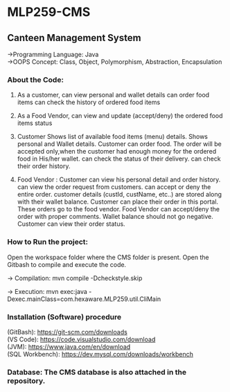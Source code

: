 # MLP259-CMS
## Canteen Management System

->Programming Language: Java\
->OOPS Concept: Class, Object, Polymorphism, Abstraction, Encapsulation

### About the Code:
1. As a customer,
can view personal and wallet details
can order food items
can check the history of ordered food items

2. As a Food Vendor,
can view and update (accept/deny) the ordered food items status

3. Customer 
Shows list of available food items (menu) details.
Shows personal and Wallet details.
Customer can order food.
The order will be accepted only,when the customer had enough money for the ordered food in His/her wallet.
can check the status of their delivery.
can check their order history.

4. Food Vendor :
Customer can view his personal detail and order history.
can view the order request from customers.
can accept or deny the entire order.
customer details (custId, custName, etc..) are stored along with their wallet balance.
Customer can place their order in this portal. These orders go to the food vendor.
Food Vendor can accept/deny the order with proper comments.
Wallet balance should not go negative.
Customer can view their order status.


### How to Run the project:
Open the workspace folder where the CMS folder is present. Open the Gitbash to compile and execute the code.

-> Compilation: mvn compile -Dcheckstyle.skip

-> Execution: mvn exec:java -Dexec.mainClass=com.hexaware.MLP259.util.CliMain

### Installation (Software) procedure
(GitBash): https://git-scm.com/downloads \
(VS Code): https://code.visualstudio.com/download \
(JVM): https://www.java.com/en/download \
(SQL Workbench): https://dev.mysql.com/downloads/workbench

### Database: The CMS database is also attached in the repository.


